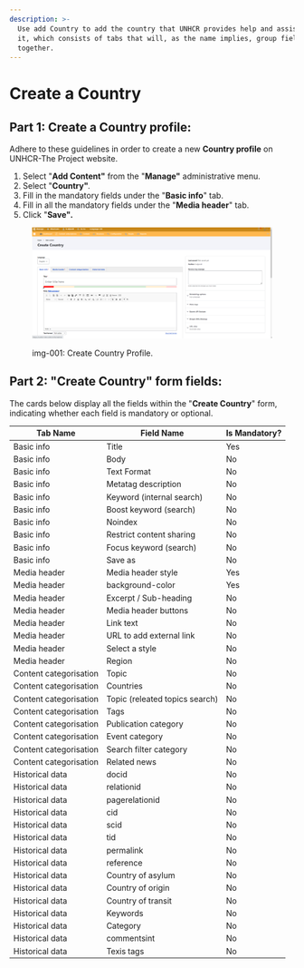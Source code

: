 ```yaml
---
description: >-
  Use add Country to add the country that UNHCR provides help and assistance for
  it, which consists of tabs that will, as the name implies, group fields
  together.
---
```


# Create a Country

## **Part 1: Create a Country profile:**

Adhere to these guidelines in order to create a new **Country profile** on UNHCR-The Project website.

1. Select "**Add Content"** from the "**Manage"** administrative menu.
2. Select "**Country"**_._
3. Fill in the mandatory fields under the "**Basic info**" tab.
4. Fill in all the mandatory fields under the "**Media header**" tab.
5. Click "**Save"**_**.**_

<figure><img src="../../../../.gitbook/assets/image (69).png" alt=""><figcaption><p>img-001: Create Country Profile.</p></figcaption></figure>

## **Part 2: "Create Country" form fields:**

The cards below display all the fields within the "**Create Country**" form, indicating whether each field is mandatory or optional.

<table data-full-width="true"><thead><tr><th>Tab Name</th><th>Field Name</th><th>Is Mandatory?</th></tr></thead><tbody><tr><td>Basic info</td><td>Title</td><td>Yes</td></tr><tr><td>Basic info</td><td>Body</td><td>No</td></tr><tr><td>Basic info</td><td>Text Format</td><td>No</td></tr><tr><td>Basic info</td><td>Metatag description</td><td>No</td></tr><tr><td>Basic info</td><td>Keyword (internal search)</td><td>No</td></tr><tr><td>Basic info</td><td>Boost keyword (search)</td><td>No</td></tr><tr><td>Basic info</td><td>Noindex</td><td>No</td></tr><tr><td>Basic info</td><td>Restrict content sharing</td><td>No</td></tr><tr><td>Basic info</td><td>Focus keyword (search)</td><td>No</td></tr><tr><td>Basic info</td><td>Save as</td><td>No</td></tr><tr><td>Media header</td><td>Media header style</td><td>Yes</td></tr><tr><td>Media header</td><td>background-color</td><td>Yes</td></tr><tr><td>Media header</td><td>Excerpt / Sub-heading</td><td>No</td></tr><tr><td>Media header</td><td>Media header buttons</td><td>No</td></tr><tr><td>Media header</td><td>Link text</td><td>No</td></tr><tr><td>Media header</td><td>URL to add external link</td><td>No</td></tr><tr><td>Media header</td><td>Select a style</td><td>No</td></tr><tr><td>Media header</td><td>Region</td><td>No</td></tr><tr><td>Content categorisation</td><td>Topic</td><td>No</td></tr><tr><td>Content categorisation</td><td>Countries</td><td>No</td></tr><tr><td>Content categorisation</td><td>Topic (releated topics search)</td><td>No</td></tr><tr><td>Content categorisation</td><td>Tags</td><td>No</td></tr><tr><td>Content categorisation</td><td>Publication category</td><td>No</td></tr><tr><td>Content categorisation</td><td>Event category</td><td>No</td></tr><tr><td>Content categorisation</td><td>Search filter category</td><td>No</td></tr><tr><td>Content categorisation</td><td>Related news</td><td>No</td></tr><tr><td>Historical data</td><td>docid</td><td>No</td></tr><tr><td>Historical data</td><td>relationid</td><td>No</td></tr><tr><td>Historical data</td><td>pagerelationid</td><td>No</td></tr><tr><td>Historical data</td><td>cid</td><td>No</td></tr><tr><td>Historical data</td><td>scid<br></td><td>No</td></tr><tr><td>Historical data</td><td>tid</td><td>No</td></tr><tr><td>Historical data</td><td>permalink</td><td>No</td></tr><tr><td>Historical data</td><td>reference</td><td>No</td></tr><tr><td>Historical data</td><td>Country of asylum</td><td>No</td></tr><tr><td>Historical data</td><td>Country of origin</td><td>No</td></tr><tr><td>Historical data</td><td>Country of transit</td><td>No</td></tr><tr><td>Historical data</td><td>Keywords<br></td><td>No</td></tr><tr><td>Historical data</td><td>Category</td><td>No</td></tr><tr><td>Historical data</td><td>commentsint</td><td>No</td></tr><tr><td>Historical data</td><td>Texis tags</td><td>No</td></tr></tbody></table>
